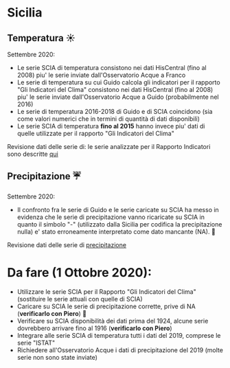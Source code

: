 # Sicilia


## Temperatura :sunny:

Settembre 2020:
- Le serie SCIA di temperatura consistono nei dati HisCentral (fino al 2008) piu' le serie inviate dall'Osservatorio Acque a Franco
- Le serie di temperatura su cui Guido calcola gli indicatori per il rapporto "Gli Indicatori del Clima" consistono nei dati HisCentral (fino al 2008) 
piu' le serie inviate dall'Osservatorio Acque a Guido (probabilmente nel 2016)
- Le serie di temperatura 2016-2018 di Guido e di SCIA coincidono (sia come valori numerici che in termini di quantità di dati disponibili)
- Le serie SCIA di temperatura **fino al 2015** hanno invece piu' dati di quelle utilizzate per il rapporto "Gli Indicatori del Clima"

Revisione dati delle serie di: le serie analizzate per il Rapporto Indicatori sono descritte [qui](./md/temperatura.md)

## Precipitazione  :umbrella:

Settembre 2020:
- Il confronto fra le serie di Guido e le serie caricate su SCIA ha messo in evidenza che le serie di precipitazione vanno ricaricate su SCIA in quanto il simbolo "-" (utilizzato dalla Sicilia per codifica la precipitazione nulla) e' stato erroneamente interpretato come dato mancante (NA).  :jack_o_lantern:

Revisione dati delle serie di [precipitazione](./md/precipitazione.md)

# Da fare (1 Ottobre 2020):

- Utilizzare le serie SCIA per il Rapporto "Gli Indicatori del Clima" (sostituire le serie attuali con quelle di SCIA)
- Caricare su SCIA le serie di precipitazione corrette, prive di NA (**verificarlo con Piero**) :jack_o_lantern:
- Verificare su SCIA disponibilità dei dati prima del 1924, alcune serie dovrebbero arrivare fino al 1916 (**verificarlo con Piero**)
- Integrare alle serie SCIA di temperatura tutti i dati del 2019, comprese le serie "ISTAT"
- Richiedere all'Osservatorio Acque i dati di precipitazione del 2019 (molte serie non sono state inviate)

